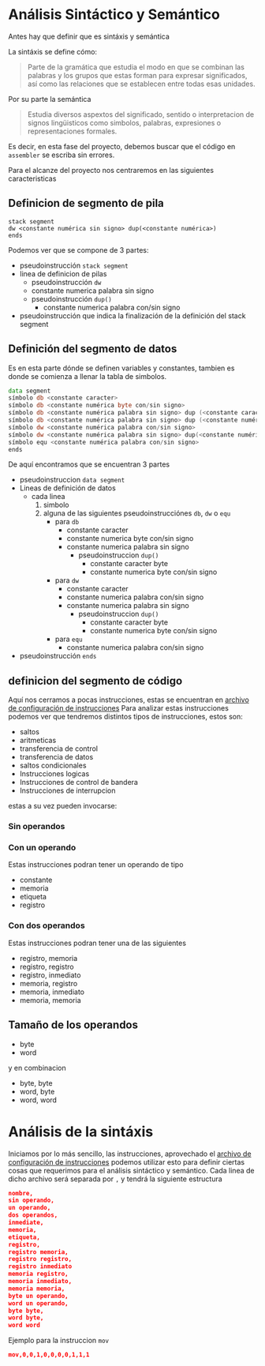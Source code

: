 # Análisis Sintáctico y Semántico
Antes hay que definir que es sintáxis y semántica

La sintáxis se define cómo:
>Parte de la gramática que estudia el modo en que se combinan las palabras y los grupos que estas forman para expresar 
> significados, así como las relaciones que se establecen entre todas esas unidades.

Por su parte la semántica
> Estudia diversos aspextos del significado, sentido o interpretacion de signos lingüisticos como simbolos, palabras,
> expresiones o representaciones formales.

Es decir, en esta fase del proyecto, debemos buscar que el código en `assembler` se escriba sin errores.

Para el alcanze del proyecto nos centraremos en las siguientes caracteristicas

## Definicion de segmento de pila
```
stack segment
dw <constante numérica sin signo> dup(<constante numérica>)
ends
``` 
Podemos ver que se compone de 3 partes:
- pseudoinstrucción `stack segment`
- linea de definicion de pilas
  - pseudoinstrucción `dw`
  - constante numerica palabra sin signo
  - pseudoinstrucción `dup()`
    - constante numerica palabra con/sin signo
- pseudoinstrucción que indica la finalización de la definición del stack segment

## Definición del segmento de datos
Es en esta parte dónde se definen variables y constantes, tambien es donde se comienza a llenar la tabla de simbolos.
```asm
data segment
símbolo db <constante caracter>
símbolo db <constante numérica byte con/sin signo>
símbolo db <constante numérica palabra sin signo> dup (<constante caracter byte>)
símbolo db <constante numérica palabra sin signo> dup (<constante numérica byte con/sin signo>)
símbolo dw <constante numérica palabra con/sin signo>
símbolo dw <constante numérica palabra sin signo> dup(<constante numérica palabra con/sin signo>)
símbolo equ <constante numérica palabra con/sin signo>
ends
```
De aquí encontramos que se encuentran 3 partes
- pseudoinstruccion `data segment`
- Lineas de definición de datos
  - cada linea
    1. simbolo
    2. alguna de las siguientes pseudoinstrucciónes `db`, `dw` o `equ`
       - para `db`
         - constante caracter
         - constante numerica byte con/sin signo
         - constante numerica palabra sin signo
           - pseudoinstruccion `dup()`
             - constante caracter byte
             - constante numerica byte con/sin signo
       - para `dw`
         - constante caracter
         - constante numerica palabra con/sin signo
         - constante numerica palabra sin signo
           - pseudoinstruccion `dup()`
             - constante caracter byte
             - constante numerica byte con/sin signo
       - para `equ`
         - constante numerica palabra con/sin signo
- pseudoinstrucción `ends`

## definicion del segmento de código
Aquí nos cerramos a pocas instrucciones, estas se encuentran en [archivo de configuración de instrucciones](src/main/settings/instructions.cfg)
Para analizar estas instrucciones podemos ver que tendremos distintos tipos de instrucciones, estos son:
- saltos
- aritmeticas
- transferencia de control
- transferencia de datos
- saltos condicionales
- Instrucciones logicas
- Instrucciones de control de bandera
- Instrucciones de interrupcion

estas a su vez pueden invocarse:

### Sin operandos

### Con un operando
Estas instrucciones podran tener un operando de tipo
- constante
- memoria
- etiqueta
- registro
### Con dos operandos
Estas instrucciones podran tener una de las siguientes
- registro, memoria
- registro, registro
- registro, inmediato
- memoria, registro
- memoria, inmediato
- memoria, memoria

## Tamaño de los operandos
- byte
- word

y en combinacion
- byte, byte
- word, byte
- word, word


# Análisis de la sintáxis

Iniciamos por lo más sencillo, las instrucciones, aprovechado el [archivo de configuración de instrucciones](src/main/settings/instructions.cfg)
podemos utilizar esto para definir ciertas cosas que requerimos para el análisis sintáctico y semántico.
Cada linea de dicho archivo será separada por `,` y tendrá la siguiente estructura
```json
nombre,
sin operando, 
un operando, 
dos operandos, 
inmediate, 
memoria, 
etiqueta, 
registro, 
registro memoria, 
registro registro, 
registro inmediato
memoria registro,
memoria inmediato,
memoria memoria,
byte un operando,
word un operando,
byte byte,
word byte,
word word
```
Ejemplo para la instruccion `mov`
```json 
mov,0,0,1,0,0,0,0,1,1,1
```